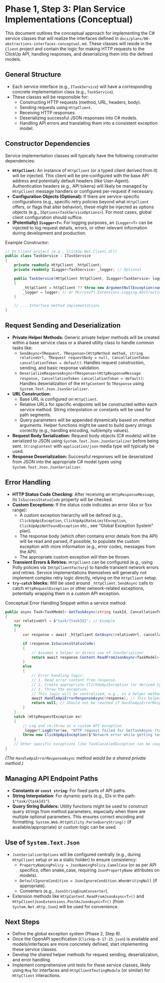 # Phase 1, Step 3: Plan Service Implementations (Conceptual)

This document outlines the conceptual approach for implementing the C# service classes that will realize the interfaces defined in `docs/plans/06-abstractions-interfaces-conceptual.md`. These classes will reside in the `Client` project and contain the logic for making HTTP requests to the ClickUp API, handling responses, and deserializing them into the defined models.

## General Structure

- Each service interface (e.g., `ITaskService`) will have a corresponding concrete implementation class (e.g., `TaskService`).
- These classes will be responsible for:
    - Constructing HTTP requests (method, URL, headers, body).
    - Sending requests using `HttpClient`.
    - Receiving HTTP responses.
    - Deserializing successful JSON responses into C# models.
    - Handling API errors and translating them into a consistent exception model.

## Constructor Dependencies

Service implementation classes will typically have the following constructor dependencies:

- **`HttpClient`:** An instance of `HttpClient` (or a typed client derived from it) will be injected. This client will be pre-configured with the base API address and potentially default headers (like User-Agent). Authentication headers (e.g., API tokens) will likely be managed by `HttpClient` message handlers or configured per-request if necessary.
- **Configuration Objects (Optional):** If there are service-specific configurations (e.g., specific retry policies beyond what `HttpClient` offers, or flags that alter behavior), these might be injected as options objects (e.g., `IOptions<TaskServiceOptions>`). For most cases, global client configuration should suffice.
- **(Potentially) `ILogger<T>`:** For logging purposes, an `ILogger<T>` can be injected to log request details, errors, or other relevant information during development and production.

Example Constructor:

```csharp
// In Client project (e.g., ClickUp.Net.Client.dll)
public class TaskService : ITaskService
{
    private readonly HttpClient _httpClient;
    private readonly ILogger<TaskService> _logger; // Optional

    public TaskService(HttpClient httpClient, ILogger<TaskService> logger = null) // logger can be null if using NullLogger by default
    {
        _httpClient = httpClient ?? throw new ArgumentNullException(nameof(httpClient));
        _logger = logger; // Or Microsoft.Extensions.Logging.Abstractions.NullLogger.Instance if null
    }

    // ... Interface method implementations
}
```

## Request Sending and Deserialization

- **Private Helper Methods:** Generic private helper methods will be created within a base service class or a shared utility class to handle common tasks like:
    - `SendAsync<TRequest, TResponse>(HttpMethod method, string relativeUrl, TRequest requestBody = null, CancellationToken cancellationToken = default)`: Handles request construction, sending, and basic response validation.
    - `DeserializeResponseAsync<TResponse>(HttpResponseMessage response, CancellationToken cancellationToken = default)`: Handles deserialization of the `HttpContent` to `TResponse` using `System.Text.Json.JsonSerializer`.
- **URL Construction:**
    - Base URL is configured on `HttpClient`.
    - Relative URLs for specific endpoints will be constructed within each service method. String interpolation or constants will be used for path segments.
    - Query parameters will be appended dynamically based on method arguments. Helper functions might be used to build query strings correctly (e.g., handling encoding, null/empty values).
- **Request Body Serialization:** Request body objects (C# models) will be serialized to JSON using `System.Text.Json.JsonSerializer` before being sent. `StringContent` with `application/json` media type will typically be used.
- **Response Deserialization:** Successful responses will be deserialized from JSON into the appropriate C# model types using `System.Text.Json.JsonSerializer`.

## Error Handling

- **HTTP Status Code Checking:** After receiving an `HttpResponseMessage`, its `IsSuccessStatusCode` property will be checked.
- **Custom Exceptions:** If the status code indicates an error (4xx or 5xx range):
    - A custom exception hierarchy will be defined (e.g., `ClickUpApiException`, `ClickUpApiRateLimitException`, `ClickUpApiNotFoundException` etc., see "Global Exception System" plan).
    - The response body (which often contains error details from the API) will be read and parsed, if possible, to populate the custom exception with more information (e.g., error codes, messages from the API).
    - The appropriate custom exception will then be thrown.
- **Transient Errors & Retries:** `HttpClient` can be configured (e.g., using Polly policies via `IHttpClientFactory`) to handle transient network errors and retries. Service implementations themselves will generally not implement complex retry logic directly, relying on the `HttpClient` setup.
- **`try-catch` blocks:** Will be used around `_httpClient.SendAsync` calls to catch `HttpRequestException` or other network-related exceptions, potentially wrapping them in a custom API exception.

Conceptual Error Handling Snippet within a service method:

```csharp
public async Task<TaskModel> GetTaskAsync(string taskId, CancellationToken cancellationToken = default)
{
    var relativeUrl = $"task/{taskId}"; // Example
    try
    {
        var response = await _httpClient.GetAsync(relativeUrl, cancellationToken);

        if (response.IsSuccessStatusCode)
        {
            // Assumes a helper or direct use of JsonSerializer
            return await response.Content.ReadFromJsonAsync<TaskModel>(/* JsonSerializerOptions */, cancellationToken);
        }
        else
        {
            // Error handling logic:
            // 1. Read error content from response.
            // 2. Create appropriate ClickUpApiException (or derived type).
            // 3. Throw the exception.
            // This logic will be centralized, e.g., in a helper method.
            await HandleApiErrorResponseAsync(response); // This helper would throw
            return null; // Should not be reached if HandleApiErrorResponseAsync throws
        }
    }
    catch (HttpRequestException ex)
    {
        // Log and re-throw as a custom API exception
        _logger?.LogError(ex, "HTTP request failed for GetTaskAsync (taskId: {TaskId})", taskId);
        throw new ClickUpApiException($"Network error while getting task {taskId}: {ex.Message}", ex);
    }
    // Other specific exceptions like TaskCanceledException can be caught if needed.
}
```
*(The `HandleApiErrorResponseAsync` method would be a shared private method.)*

## Managing API Endpoint Paths

- **Constants or `const string`:** For fixed parts of API paths.
- **String Interpolation:** For dynamic parts (e.g., IDs in the path: `$"task/{taskId}"`).
- **Query String Builders:** Utility functions might be used to construct query strings from method parameters, especially when there are multiple optional parameters. This ensures correct encoding and formatting. `System.Web.HttpUtility.ParseQueryString()` (if available/appropriate) or custom logic can be used.

## Use of `System.Text.Json`

- `JsonSerializerOptions` will be configured centrally (e.g., during `HttpClient` setup or as a static holder) to ensure consistency:
    - `PropertyNamingPolicy = JsonNamingPolicy.CamelCase` (or as per API specifics, often snake_case, requiring `JsonPropertyName` attributes on models).
    - `DefaultIgnoreCondition = JsonIgnoreCondition.WhenWritingNull` (if appropriate).
    - Converters (e.g., `JsonStringEnumConverter`).
- Extension methods like `HttpContent.ReadFromJsonAsync<T>()` and `HttpClientJsonExtensions.PostAsJsonAsync<T>()` (from `System.Net.Http.Json`) will be used for convenience.

## Next Steps

- Define the global exception system (Phase 2, Step 8).
- Once the OpenAPI specification (`ClickUp-6-17-25.json`) is available and models/interfaces are more concretely defined, start implementing these service classes.
- Develop the shared helper methods for request sending, deserialization, and error handling.
- Implement comprehensive unit tests for these service classes, likely using `Moq` for interfaces and `HttpClientTestingModule` (or similar) for `HttpClient` interactions.
```
